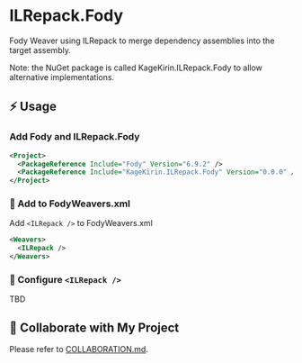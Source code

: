 # ILRepack.Fody

Fody Weaver using ILRepack to merge dependency assemblies into the target assembly.

Note: the NuGet package is called KageKirin.ILRepack.Fody to allow alternative implementations.

## ⚡ Usage

### Add Fody and ILRepack.Fody

```xml
<Project>
  <PackageReference Include="Fody" Version="6.9.2" />
  <PackageReference Include="KageKirin.ILRepack.Fody" Version="0.0.0" />
</Project>
```

### 🔧 Add to FodyWeavers.xml

Add `<ILRepack />` to FodyWeavers.xml

```xml
<Weavers>
  <ILRepack />
</Weavers>
```

### 🔨 Configure `<ILRepack />`

TBD

## 🤝 Collaborate with My Project

Please refer to [COLLABORATION.md](COLLABORATION.md).

